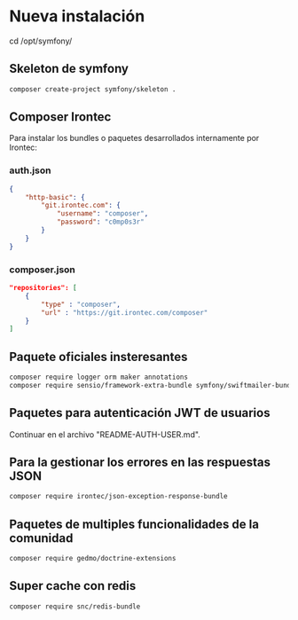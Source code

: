 # Nueva instalación

cd /opt/symfony/

## Skeleton de symfony

````bash
composer create-project symfony/skeleton .
````

## Composer Irontec

Para instalar los bundles o paquetes desarrollados internamente por Irontec:

### auth.json

````json
{
    "http-basic": {
        "git.irontec.com": {
            "username": "composer",
            "password": "c0mp0s3r"
        }
    }
}
````

### composer.json

````json
"repositories": [
    {
        "type" : "composer",
        "url" : "https://git.irontec.com/composer"
    }
]
````

## Paquete oficiales insteresantes

````bash
composer require logger orm maker annotations
composer require sensio/framework-extra-bundle symfony/swiftmailer-bundle symfony/translation symfony/twig-bundle symfony/validator
````

## Paquetes para autenticación JWT de usuarios

Continuar en el archivo "README-AUTH-USER.md".

## Para la gestionar los errores en las respuestas JSON

````bash
composer require irontec/json-exception-response-bundle
````

## Paquetes de multiples funcionalidades de la comunidad

````bash
composer require gedmo/doctrine-extensions
````

## Super cache con redis

````bash
composer require snc/redis-bundle
````
